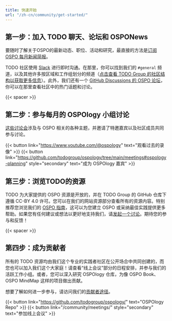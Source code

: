 ```yaml
---
title: 快速开始
url: "/zh-cn/community/get-started/"
---
```


## 第一步：加入 TODO 聊天、论坛和 OSPONews

要随时了解关于OSPO的最新动态、职位、活动和研究，最直接的方法是[订阅 OSPO 每月新闻简报](https://ospo-news.ghost.io/)。

TODO 社区使用 [Slack](https://thetodogroup.slack.com/) 进行即时沟通。在那里，你可以找到我们的 `#general` 频道，以及其他许多按区域和工作组划分的频道（[点击查看 TODO Group 的社区结构以获取更多信息](https://github.com/todogroup/governance/blob/main/TODO%20Structure/structure-mindmap.md)）。此外，我们还有一个 [GitHub Discussions 的 OSPO 论坛](https://github.com/todogroup/ospology/discussions)，你可以在那里查看社区中的热门话题和讨论。

{{< spacer >}}

## 第二步：参与每月的 OSPOlogy 小组讨论

[这些讨论会](https://community.linuxfoundation.org/todo-group-ospology/)涉及与 OSPO 相关的各种主题，并邀请了特邀嘉宾以及社区成员共同参与讨论。

{{< button link="https://www.youtube.com/@ospology" text="观看过去的录像" >}} {{< button link="https://github.com/todogroup/ospology/tree/main/meetings#ospology-planning" style="secondary" text="成为 OSPOlogy 嘉宾" >}}

## 第三步：浏览TODO的资源

TODO 为大家提供的 OSPO 资源是开放的，并在 TODO Group 的 GitHub 仓库下遵循 CC-BY 4.0 许可。您可以在我们的网站资源部分查看所有的资源内容。特别推荐您浏览我们的 [OSPO 指南](https://todogroup.org/resources/guides/)，这可以为您建立 OSPO 或采纳最佳实践提供更多帮助。如果您有任何建议或想法以更好地支持我们，请[发起一个讨论](https://github.com/todogroup/ospology/discussions)。期待您的参与和反馈！

{{< spacer >}}

## 第四步：成为贡献者

所有的 TODO 资源均由我们这个专业的实践者社区在公开场合中共同创建的，而您也可以加入我们这个大家庭！请查看“线上会议”部分的日程安排，并参与我们的活跃工作小组。或者，您可以深入研究 OSPOlogy 仓库，为像 OSPO Book、OSPO MindMap 这样的项目做出贡献。

想要了解如何进一步参与，请访问我们的[贡献者途径](https://github.com/todogroup/ospology/blob/main/GOVERNANCE.md)。

{{< button link="https://github.com/todogroup/ospology/" text="OSPOlogy Repo" >}} {{< button link="/community/meetings/" style="secondary" text="参加线上会议" >}}
